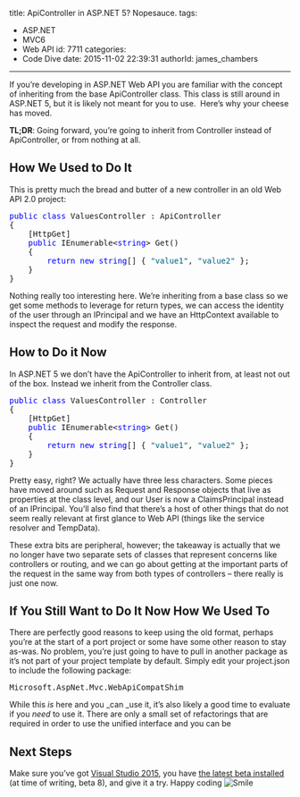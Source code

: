 title: ApiController in ASP.NET 5? Nopesauce.
tags:
  - ASP.NET
  - MVC6
  - Web API
id: 7711
categories:
  - Code Dive
date: 2015-11-02 22:39:31
authorId: james_chambers
---

If you’re developing in ASP.NET Web API you are familiar with the concept of inheriting from the base ApiController class. This class is still around in ASP.NET 5, but it is likely not meant for you to use.&nbsp; Here’s why your cheese has moved.

<!-- more -->

**TL;DR**: Going forward, you’re going to inherit from Controller instead of ApiController, or from nothing at all. 

## How We Used to Do It

This is pretty much the bread and butter of a new controller in an old Web API 2.0 project:
<pre class="csharpcode"><span class="kwrd">public</span> <span class="kwrd">class</span> ValuesController : ApiController
{
    [HttpGet]
    <span class="kwrd">public</span> IEnumerable&lt;<span class="kwrd">string</span>&gt; Get()
    {
        <span class="kwrd">return</span> <span class="kwrd">new</span> <span class="kwrd">string</span>[] { <span class="str">"value1"</span>, <span class="str">"value2"</span> };
    }
}</pre><style type="text/css">.csharpcode, .csharpcode pre
{
	font-size: small;
	color: black;
	font-family: consolas, "Courier New", courier, monospace;
	background-color: #ffffff;
	/*white-space: pre;*/
}
.csharpcode pre { margin: 0em; }
.csharpcode .rem { color: #008000; }
.csharpcode .kwrd { color: #0000ff; }
.csharpcode .str { color: #006080; }
.csharpcode .op { color: #0000c0; }
.csharpcode .preproc { color: #cc6633; }
.csharpcode .asp { background-color: #ffff00; }
.csharpcode .html { color: #800000; }
.csharpcode .attr { color: #ff0000; }
.csharpcode .alt 
{
	background-color: #f4f4f4;
	width: 100%;
	margin: 0em;
}
.csharpcode .lnum { color: #606060; }
</style>

Nothing really too interesting here. We’re inheriting from a base class so we get some methods to leverage for return types, we can access the identity of the user through an IPrincipal and we have an HttpContext available to inspect the request and modify the response.

## How to Do it Now

In ASP.NET 5 we don’t have the ApiController to inherit from, at least not out of the box. Instead we inherit from the Controller class.
<pre class="csharpcode"><span class="kwrd">public</span> <span class="kwrd">class</span> ValuesController : Controller
{
    [HttpGet]
    <span class="kwrd">public</span> IEnumerable&lt;<span class="kwrd">string</span>&gt; Get()
    {
        <span class="kwrd">return</span> <span class="kwrd">new</span> <span class="kwrd">string</span>[] { <span class="str">"value1"</span>, <span class="str">"value2"</span> };
    }
}</pre><style type="text/css">.csharpcode, .csharpcode pre
{
	font-size: small;
	color: black;
	font-family: consolas, "Courier New", courier, monospace;
	background-color: #ffffff;
	/*white-space: pre;*/
}
.csharpcode pre { margin: 0em; }
.csharpcode .rem { color: #008000; }
.csharpcode .kwrd { color: #0000ff; }
.csharpcode .str { color: #006080; }
.csharpcode .op { color: #0000c0; }
.csharpcode .preproc { color: #cc6633; }
.csharpcode .asp { background-color: #ffff00; }
.csharpcode .html { color: #800000; }
.csharpcode .attr { color: #ff0000; }
.csharpcode .alt 
{
	background-color: #f4f4f4;
	width: 100%;
	margin: 0em;
}
.csharpcode .lnum { color: #606060; }
</style>

Pretty easy, right? We actually have three less characters. Some pieces have moved around such as Request and Response objects that live as properties at the class level, and our User is now a ClaimsPrincipal instead of an IPrincipal. You’ll also find that there’s a host of other things that do not seem really relevant at first glance to Web API (things like the service resolver and TempData).

These extra bits are peripheral, however; the takeaway is actually that we no longer have two separate sets of classes that represent concerns like controllers or routing, and we can go about getting at the important parts of the request in the same way from both types of controllers – there really is just one now.

## If You Still Want to Do It Now How We Used To

There are perfectly good reasons to keep using the old format, perhaps you’re at the start of a port project or some have some other reason to stay as-was. No problem, you’re just going to have to pull in another package as it’s not part of your project template by default. Simply edit your project.json to include the following package:
<pre class="csharpcode">Microsoft.AspNet.Mvc.WebApiCompatShim</pre><style type="text/css">.csharpcode, .csharpcode pre
{
	font-size: small;
	color: black;
	font-family: consolas, "Courier New", courier, monospace;
	background-color: #ffffff;
	/*white-space: pre;*/
}
.csharpcode pre { margin: 0em; }
.csharpcode .rem { color: #008000; }
.csharpcode .kwrd { color: #0000ff; }
.csharpcode .str { color: #006080; }
.csharpcode .op { color: #0000c0; }
.csharpcode .preproc { color: #cc6633; }
.csharpcode .asp { background-color: #ffff00; }
.csharpcode .html { color: #800000; }
.csharpcode .attr { color: #ff0000; }
.csharpcode .alt 
{
	background-color: #f4f4f4;
	width: 100%;
	margin: 0em;
}
.csharpcode .lnum { color: #606060; }
</style>

While this _is_ here and you _can _use it, it’s also likely a good time to evaluate if you _need_ to use it. There are only a small set of refactorings that are required in order to use the unified interface and you can be 

## Next Steps

Make sure you’ve got [Visual Studio 2015](https://www.visualstudio.com/?Wt.mc_id=DX_MVP4038205), you have [the latest beta installed](http://docs.asp.net/en/latest/getting-started/installing-on-windows.html) (at time of writing, beta 8), and give it a try. Happy coding ![Smile](https://jcblogimages.blob.core.windows.net/img/2015/11/wlEmoticon-smile.png)
